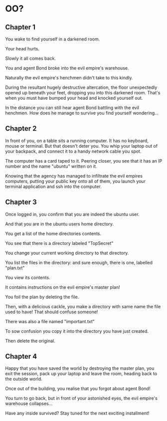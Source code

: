 # OO?

## Chapter 1

You wake to find yourself in a darkened room.

Your head hurts.

Slowly it all comes back.

You and agent Bond broke into the evil empire's warehouse.

Naturally the evil empire's henchmen didn't take to this kindly.

During the resultant hugely destructive altercation, the floor unexpectedly opened up beneath your feet,
dropping you into this darkened room. That's when you must have bumped your head and knocked yourself out.

In the distance you can still hear agent Bond battling with the evil henchmen. How does he manage to survive you
find yourself wondering...

## Chapter 2

In front of you, on a table sits a running computer. It has no keyboard, mouse or terminal. But that doesn't
deter you. You whip your laptop out of your backpack, and connect it to a handy network cable you spot.

The computer has a card taped to it. Peering closer, you see that it has an IP number and the name
"ubuntu" written on it.

Knowing that the agency has managed to infiltrate the evil empires computers, putting your public key onto all of
them, you launch your terminal application and ssh into the computer.

## Chapter 3

Once logged in, you confirm that you are indeed the ubuntu user.

And that you are in the ubuntu users home directory.

You get a list of the home directories contents.

You see that there is a directory labeled "TopSecret"

You change your current working directory to that directory.

You list the files in the directory: and sure enough, there is one, labelled "plan.txt"

You view its contents.

It contains instructions on the evil empire's master plan!

You foil the plan by deleting the file.

Then, with a delicious cackle, you make a directory with same name the file used to have! That should confuse
someone!

There was also a file named "important.txt"

To sow confusion you copy it into the directory you have just created.

Then delete the original.

## Chapter 4

Happy that you have saved the world by destroying the master plan, you exit the session,
pack up your laptop and leave the room, heading back to the outside world.

Once out of the building, you realise that you forgot about agent Bond!

You turn to go back, but in front of your astonished eyes, the evil empire's warehouse collapses...

Have any inside survived? Stay tuned for the next exciting installment!


